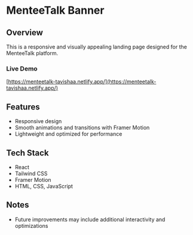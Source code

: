 # MenteeTalk Banner

## Overview

This is a responsive and visually appealing landing page designed for the MenteeTalk platform.

### Live Demo

[https://menteetalk-tavishaa.netlify.app/](https://menteetalk-tavishaa.netlify.app/)

## Features

- Responsive design
- Smooth animations and transitions with Framer Motion
- Lightweight and optimized for performance

## Tech Stack

- React
- Tailwind CSS
- Framer Motion
- HTML, CSS, JavaScript

## Notes

- Future improvements may include additional interactivity and optimizations

